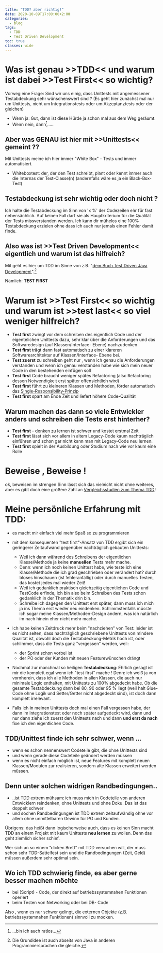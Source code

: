 ```yaml
---
title: "TDD? aber richtig!"
date: 2020-10-09T17:00:00+2:00
categories:
  - blog
tags:
  - TDD
  - Test Driven Development
toc: true
classes: wide
---
```

# Was ist genau >>TDD<< und warum ist dabei >>Test First<< so wichtig? 

Vorweg eine Frage: Sind wir uns einig, dass Unittests mit angemessener
Testabdeckung sehr wünschenswert sind ? (Es geht hier zunächst mal nur
um Unittests, nicht um Integrationstests oder um Akzeptanztests oder der
gleichen)
 
- Wenn ja: Gut, dann ist diese Hürde ja schon mal aus dem Weg geräumt.
- Wenn nein, dann[^2].....

## Aber was **GENAU** ist hier mit >>Unittests<< gemeint ?? 

Mit Unittests meine ich hier immer "White Box" - Tests und immer automatisiert.
* Whiteboxtest: der, der den Test schreibt, plant oder kennt immer auch die Internas der Test-Classe(n) (andernfalls wäre es ja ein Black-Box-Test)

## Testabdeckung ist sehr wichtig oder doch nicht ? 
Ich halte die Testabdeckung im Sinn von 'x %' der Codezeilen ehr für fast nebensächlich. Auf keinen Fall darf sie als Hauptkriterium für die Qualität der Tests missverstanden werden. Ich kann dir mühelos eine 100% Testabdeckung erzielen ohne dass ich auch nur jemals einen Fehler damit finde. 

## Also was ist >>Test Driven Development<< eigentlich und warum ist das hilfreich?
Mit geht es hier um TDD im Sinne von z.B.  "[dem Buch Test Driven Java Development](https://www.packtpub.com/product/test-driven-java-development-second-edition/9781788836111)".[^1] 

Nämlich: **TEST FIRST**

# Warum ist >>Test First<< so wichtig und warum ist >>test last<< so viel weniger hilfreich?

* **Test first** zwingt vor dem schreiben des eigentlich Code und der eigentelichen Unittests dazu,  sehr klar über die Anforderungen und das Softwaredesign (auf Klassen/Interface- Ebene) nachzudenken
* **Test first** trägt dann fast automatisch zu einer klareren Softwarearchitektur auf Klassen/Interface- Ebene bei. 
* **Test zuerst** zu schreiben geht nur , wenn ich genau die Anforderungen verstanden und wenn ich genau verstanden habe wie sich mein neuer Code in den bestehenden einfügen soll 
* **Test first** Code braucht weniger spätes  Refactoring (also Refactoring dessen Notwendigkeit erst später offensichtlich wird)
* **Test first** führt zu kleineren Klassen und Methoden, förder automatisch das [Single-Responsibility-Prinzip](https://de.wikipedia.org/wiki/Single-Responsibility-Prinzip)
* **Test first** spart am Ende Zeit und liefert höhere Code-Qualität

## Warum machen das dann so viele Entwickler anders und schreiben die Tests erst hinterher?
* **Test first** - denken zu lernen ist schwer und kostet erstmal Zeit
* **Test first** lässt sich vor allem in altem Legacy-Code kaum nachträglich einführen und schon gar nicht kann man mit Legacy-Code neu lernen.
* **Test first** spielt in der Ausbildung oder Studium nach wie vor kaum eine Rolle

# Beweise , Beweise !

ok, beweisen im strengen Sinn lässt sich das vieleicht nicht ohne weiteres, aber es gibt doch eine größere Zahl an [Vergleichsstudien zum Thema TDD](../Literaturrecherche-TDD)! 

# Meine persönliche Erfahrung mit TDD:

-   es macht mir einfach viel mehr Spaß so zu programmieren
-   mit dem konsequenten "test first"-Ansatz von TDD ergibt sich ein
    geringerer Zeitaufwand gegenüber nachträglich gebauten Unittests:
    -   Weil ich dann während des Schreibens der eigentlichen
        Klasse/Methode ja keine **manuellen** Tests mehr mache.
    -   Denn: wenn ich noch keinen Unittest habe, wie teste ich eine
        Klasse/Methode die ich grad geschrieben oder verändert hat?
        durch bloses hinschauen (ist fehleranfällig) oder durch
        manuelles Testen, das kostet jedes mal wieder Zeit!
    -   Weil ich gedanklich praktisch gleichzeitig eigentlichen Code und TestCode erfinde, ich bin also beim Schreiben des Tests schon gedanklich in der Thematik drin bin.
    -   Schreibe ich dagegen den Unittest erst später, dann muss ich
        mich ja ins Thema erst wieder neu eindenken. Schlimmstenfalls
        müsste ich sogar meine Klassen/Methoden-Design ändern, was ich
        natürlich im nach hinein eher nicht mehr mache.
-   Ich habe keinen Zeitdruck mehr beim "nachziehen" von Test: leider ist es nicht selten, dass nachträglich geschriebene Unittests von mindere Qualität ist, obwohl doch die Testabdeckung-Metrik hoch ist, oder schlimmer, dass die Tests ganz "vergessen" werden, weil:
    -   der Sprint schon vorbei ist
    -   der PO oder der Kunden mit neuen Featurewünschen drängt

-   Nochmal zur manchmal so heiligen **Testabdeckung**: Ehrlich gesagt ist mir die komplett egal wenn ich "test first" mache ! Denn: ich weiß ja von vornherein, dass ich alle Methoden in allen Klassen, die auch nur minimale Logic enthalten, mit Unittests zu 100% abgedeckt habe. Ob die gesamte Testabdeckung dann bei 80, 90 oder 95 % liegt (weil halt Glue-Code ohne Logik und Setter/Getter nicht abgedeckt sind), ist doch dann komplett irrelevant.
-   Falls ich in meinen Unittests doch mal einen Fall vergessen habe, der dann im Integrationstest oder noch später aufgedeckt wird, dann und nur dann ziehe ich zuerst den Unittests nach und dann **und erst da nach** fixe ich den eigentlichen Code.

## TDD/Unittest finde ich sehr schwer, wenn  ...  

-   wenn es schon nennenswert Codeteile gibt, die ohne Unittests sind
-   und wenn gerade diese Codeteile geändert werden müssen
-   wenn es nicht einfach möglich ist, neue Features mit komplett neuen Klassen/Modulen zur realisieren, sondern alte Klassen erweitert
werden müssen.

## Denn unter solchen widrigen Randbedingungen..
-   ..ist TDD extrem mühsam: ich muss mich in Codeteile von anderen Entwicklern reindenken, ohne Unittests und ohne Doku. Das ist das doppelt schwer
-   und sochen Randbedingungen ist TDD extrem zeitaufwändig ohne vor allem ohne unmittelbaren Gewinn für PO und Kunden.

Übrigens: das heißt dann logischerweise auch, dass es keinen Sinn macht TDD an einem Projekt mit kaum Unittests **neu lernen** zu wollen. Denn das geht ziemlich sicher schief.

Wer sich an so einem "dicken Brett" mit TDD versuchen will, der muss
schon sehr TDD-Sattelfest sein und die Randbedingungen (Zeit, Geld)
müssen außerdem sehr optimal sein.

## Wo ich TDD schwierig finde, es aber gerne besser machen möchte 

-   bei (Script) - Code, der direkt auf betriebssystemnahen Funktionen
    operiert
-   beim Testen von Networking oder bei DB- Code

Also , wenn es nur schwer gelingt, die externen Objekte (z.B.
betriebssystemnahen Funktionen) sinnvoll zu mocken.

[^1]: Die Grundidee ist auch abseits von Java in anderen Programmiersprachen die gleiche. 
[^2]: ...bin ich auch ratlos...